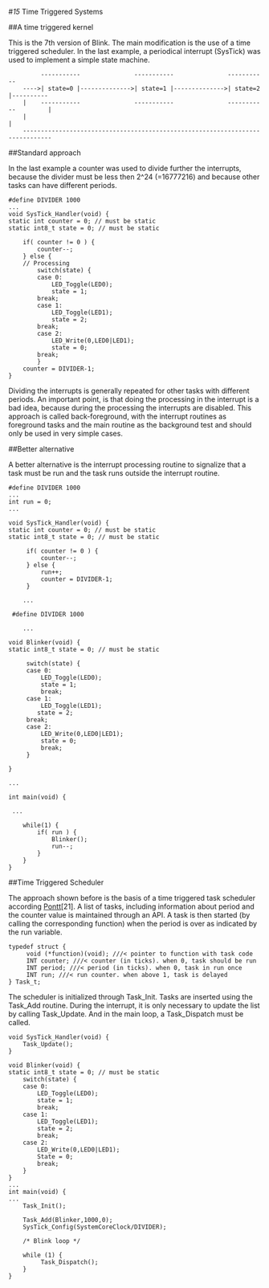#*15* Time Triggered Systems

##A time triggered kernel
 
This is the 7th version of Blink. The main modification is the use of a time triggered scheduler. In the last example, a periodical interrupt (SysTick) was used to implement a simple state machine.


             -----------               -----------               -----------
        ---->| state=0 |-------------->| state=1 |-------------->| state=2 |----------
        |    -----------               -----------               -----------         |
        |                                                                            |
        ------------------------------------------------------------------------------


##Standard approach

In the last example a counter was used to divide further the interrupts, because the divider must be less then 2^24 (=16777216) and because other tasks can have different periods.

    #define DIVIDER 1000
    ...
    void SysTick_Handler(void) {
    static int counter = 0; // must be static
    static int8_t state = 0; // must be static
    
        if( counter != 0 ) {
    	    counter--;
        } else {
        // Processing
            switch(state) {
            case 0:
                LED_Toggle(LED0);
                state = 1;
            break;
            case 1:
                LED_Toggle(LED1);
                state = 2;
            break;
            case 2:
                LED_Write(0,LED0|LED1);
                state = 0;
            break;
            }
        counter = DIVIDER-1;
    }

Dividing the interrupts is generally repeated for other tasks with different periods. An important point, is that doing the processing in the interrupt is a bad idea, because during the processing the interrupts are disabled. This approach is called back-foreground, with the interrupt routines as foreground tasks and the main routine as the background test and should only be used in very simple cases.

##Better alternative

A better alternative is the interrupt processing routine to signalize that a task must be run and the task runs outside the interrupt routine.

    #define DIVIDER 1000
    ...
    int run = 0;
    ...

	void SysTick_Handler(void) {
    static int counter = 0; // must be static
    static int8_t state = 0; // must be static

         if( counter != 0 ) {
	         counter--;
         } else {
	         run++;
	         counter = DIVIDER-1;
         }

        ...

     #define DIVIDER 1000

        ...

    void Blinker(void) {
    static int8_t state = 0; // must be static

         switch(state) {
         case 0:
	         LED_Toggle(LED0);
	         state = 1;
	         break;
         case 1:
    	     LED_Toggle(LED1);
      	    state = 2;
         break;
         case 2:
	         LED_Write(0,LED0|LED1);
	         state = 0;
	         break;
         }

    }

    ...

    int main(void) {

     ...

    	while(1) {
			if( run ) {
				Blinker();
				run--;
			}
		}
    }

##Time Triggered Scheduler

The approach shown before is the basis of a time triggered task scheduler according [Pontt](https://www.safetty.net/products/publications/pttes)[21].
A list of tasks, including information about period and the counter value is maintained through an API. A task is then started (by calling the corresponding function) when the period is over as indicated by the run variable.

    typedef struct {
         void (*function)(void); ///< pointer to function with task code
         INT counter; ///< counter (in ticks). when 0, task should be run
         INT period; ///< period (in ticks). when 0, task in run once
         INT run; ///< run counter. when above 1, task is delayed
    } Task_t;

The scheduler is initialized through Task_Init. Tasks are inserted using the Task_Add routine. During the interrupt, it is only necessary to update the list by calling Task_Update. And in the main loop, a Task_Dispatch must be called.

    void SysTick_Handler(void) {
        Task_Update();
    }

    void Blinker(void) {
    static int8_t state = 0; // must be static
        switch(state) {
        case 0:
			LED_Toggle(LED0);
			state = 1;
			break;
		case 1:
			LED_Toggle(LED1);
			state = 2;
			break;
		case 2:
			LED_Write(0,LED0|LED1);
			State = 0;
			break;
		}
	}
	...
    int main(void) {
    ...
    	Task_Init();

		Task_Add(Blinker,1000,0);
		SysTick_Config(SystemCoreClock/DIVIDER);

     	/* Blink loop */

		while (1) {
		     Task_Dispatch();
		}
    }
